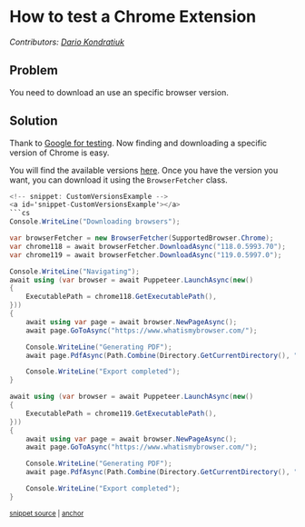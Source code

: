 # How to test a Chrome Extension
_Contributors: [Dario Kondratiuk](https://github.com/kblok)_

## Problem

You need to download an use an specific browser version.

## Solution

Thank to [Google for testing](https://developer.chrome.com/blog/chrome-for-testing). Now finding and downloading a specific version of Chrome is easy.

You will find the available versions [here](https://googlechromelabs.github.io/chrome-for-testing/known-good-versions.json).
Once you have the version you want, you can download it using the `BrowserFetcher` class.

```cs
<!-- snippet: CustomVersionsExample -->
<a id='snippet-CustomVersionsExample'></a>
```cs
Console.WriteLine("Downloading browsers");

var browserFetcher = new BrowserFetcher(SupportedBrowser.Chrome);
var chrome118 = await browserFetcher.DownloadAsync("118.0.5993.70");
var chrome119 = await browserFetcher.DownloadAsync("119.0.5997.0");

Console.WriteLine("Navigating");
await using (var browser = await Puppeteer.LaunchAsync(new()
{
    ExecutablePath = chrome118.GetExecutablePath(),
}))
{
    await using var page = await browser.NewPageAsync();
    await page.GoToAsync("https://www.whatismybrowser.com/");

    Console.WriteLine("Generating PDF");
    await page.PdfAsync(Path.Combine(Directory.GetCurrentDirectory(), "118.pdf"));

    Console.WriteLine("Export completed");
}

await using (var browser = await Puppeteer.LaunchAsync(new()
{
    ExecutablePath = chrome119.GetExecutablePath(),
}))
{
    await using var page = await browser.NewPageAsync();
    await page.GoToAsync("https://www.whatismybrowser.com/");

    Console.WriteLine("Generating PDF");
    await page.PdfAsync(Path.Combine(Directory.GetCurrentDirectory(), "119.pdf"));

    Console.WriteLine("Export completed");
}
```
<sup><a href='https://github.com/hardkoded/puppeteer-sharp/blob/master/lib/PuppeteerSharp.Tests/Browsers/Chrome/ChromeDataTests.cs#L14-L49' title='Snippet source file'>snippet source</a> | <a href='#snippet-CustomVersionsExample' title='Start of snippet'>anchor</a></sup>
<!-- endSnippet -->
```
